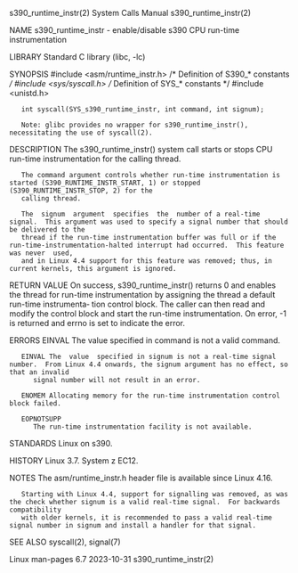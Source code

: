 s390_runtime_instr(2)						      System Calls Manual						 s390_runtime_instr(2)

NAME
       s390_runtime_instr - enable/disable s390 CPU run-time instrumentation

LIBRARY
       Standard C library (libc, -lc)

SYNOPSIS
       #include <asm/runtime_instr.h> /* Definition of S390_* constants */
       #include <sys/syscall.h>	      /* Definition of SYS_* constants */
       #include <unistd.h>

       int syscall(SYS_s390_runtime_instr, int command, int signum);

       Note: glibc provides no wrapper for s390_runtime_instr(), necessitating the use of syscall(2).

DESCRIPTION
       The s390_runtime_instr() system call starts or stops CPU run-time instrumentation for the calling thread.

       The command argument controls whether run-time instrumentation is started (S390_RUNTIME_INSTR_START, 1) or stopped (S390_RUNTIME_INSTR_STOP, 2) for the
       calling thread.

       The  signum  argument  specifies	 the  number of a real-time signal.  This argument was used to specify a signal number that should be delivered to the
       thread if the run-time instrumentation buffer was full or if the run-time-instrumentation-halted interrupt had occurred.	 This feature was never	 used,
       and in Linux 4.4 support for this feature was removed; thus, in current kernels, this argument is ignored.

RETURN VALUE
       On  success, s390_runtime_instr() returns 0 and enables the thread for run-time instrumentation by assigning the thread a default run-time instrumenta‐
       tion control block.  The caller can then read and modify the control block and start the run-time instrumentation.  On error, -1 is returned and	 errno
       is set to indicate the error.

ERRORS
       EINVAL The value specified in command is not a valid command.

       EINVAL The  value  specified in signum is not a real-time signal number.	 From Linux 4.4 onwards, the signum argument has no effect, so that an invalid
	      signal number will not result in an error.

       ENOMEM Allocating memory for the run-time instrumentation control block failed.

       EOPNOTSUPP
	      The run-time instrumentation facility is not available.

STANDARDS
       Linux on s390.

HISTORY
       Linux 3.7.  System z EC12.

NOTES
       The asm/runtime_instr.h header file is available since Linux 4.16.

       Starting with Linux 4.4, support for signalling was removed, as was the check whether signum is a valid real-time signal.  For backwards	 compatibility
       with older kernels, it is recommended to pass a valid real-time signal number in signum and install a handler for that signal.

SEE ALSO
       syscall(2), signal(7)

Linux man-pages 6.7							  2023-10-31							 s390_runtime_instr(2)
